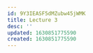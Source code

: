 ```yaml
---
id: 9Y3IEASF5dMZubw45jWMK
title: Lecture 3
desc: ''
updated: 1630851775590
created: 1630851775590
---
```


